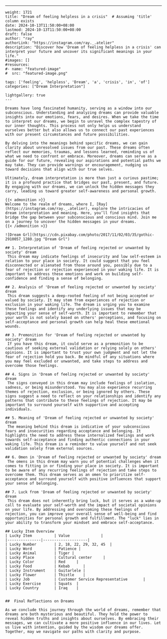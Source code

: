 ---
    weight: 1721
    title: "Dream of feeling helpless in a crisis"  # Assuming 'title' column exists
    date: 2024-10-13T11:50:00+08:00
    lastmod: 2024-10-13T11:50:00+08:00
    draft: false
    author: "ray"
    authorLink: "https://instagram.com/ray._.atelier"
    description: "Discover how 'Dream of feeling helpless in a crisis' can interpret your future and uncover its significant meanings in your life."
    #images: []
    #resources:
    #- name: "featured-image"
    #  src: "featured-image.png"
    
    tags: ['feeling', 'helpless', 'Dream', 'a', 'crisis', 'in', 'of']
    categories: ["Dream Interpretation"]
    
    lightgallery: true
    ---
    
    Dreams have long fascinated humanity, serving as a window into our subconscious. Understanding and analyzing dreams can provide valuable insights into our emotions, fears, and desires. When we take the time to interpret our dreams, we begin to unravel the complex tapestry of our inner thoughts. This process not only helps us understand ourselves better but also allows us to connect our past experiences with our present circumstances and future possibilities.
    
    By delving into the meanings behind specific dreams, we can gain clarity about unresolved issues from our past. These dreams often reflect our memories, traumas, and lessons learned, reminding us of what we need to confront or embrace. Moreover, dreams can serve as a guide for our future, revealing our aspirations and potential paths we may take. They can provide warnings or encouragement, nudging us toward decisions that align with our true selves.
    
    Ultimately, dream interpretation is more than just a curious pastime; it is a profound practice that bridges our past, present, and future. By engaging with our dreams, we can unlock the hidden messages they carry, leading us toward greater self-awareness and personal growth.
    
    {{< admonition >}}
    Welcome to the realm of dreams, where I, [Ray](https://instagram.com/ray._.atelier), explore the intricacies of dream interpretation and meaning. Here, you’ll find insights that bridge the gap between your subconscious and conscious mind. Join me on a journey to uncover the hidden messages in your dreams.
    {{< /admonition >}}
    
    ![Dream Grl](https://cdn.pixabay.com/photo/2017/11/02/03/35/gothic-2910057_1280.jpg "Dream Grl")
    
    ## 1. Interpretation of 'Dream of feeling rejected or unwanted by society' dream
     This dream may indicate feelings of insecurity and low self-esteem in relation to your place in society. It could suggest that you feel disconnected or alienated from those around you, possibly due to a fear of rejection or rejection experienced in your waking life. It is important to address these emotions and work on building self-confidence and finding a sense of belonging.
    
    ## 2. Analysis of 'Dream of feeling rejected or unwanted by society' dream
     This dream suggests a deep-rooted feeling of not being accepted or valued by society. It may stem from experiences of rejection or exclusion in your waking life. The dream is urging you to examine these feelings and identify any underlying issues that may be impacting your sense of self-worth. It is important to remember that your worth is not solely based on others' perceptions, and focusing on self-acceptance and personal growth can help heal these emotional wounds.
    
    ## 3. Premonition for 'Dream of feeling rejected or unwanted by society' dream
     If you have this dream, it could serve as a premonition to be cautious of seeking external validation or relying solely on others' opinions. It is important to trust your own judgment and not let the fear of rejection hold you back. Be mindful of any situations where you may feel excluded or unwanted, and take steps to address and overcome those feelings.
    
    ## 4. Signs in 'Dream of feeling rejected or unwanted by society' dream
     The signs conveyed in this dream may include feelings of isolation, sadness, or being misunderstood. You may also experience recurring themes of rejection, exclusion, or being ignored by others. These signs suggest a need to reflect on your relationships and identify any patterns that contribute to these feelings of rejection. It may be important to surround yourself with supportive and accepting individuals.
    
    ## 5. Meaning of 'Dream of feeling rejected or unwanted by society' dream
     The meaning behind this dream is indicative of your subconscious fears and insecurities regarding acceptance and belonging. It highlights the need to address these internalized feelings and work towards self-acceptance and finding authentic connections in your waking life. This dream is a reminder to value yourself and not seek validation solely from external sources.
    
    ## 6. Omen in 'Dream of feeling rejected or unwanted by society' dream
     The omens in this dream may warn you of potential challenges when it comes to fitting in or finding your place in society. It is important to be aware of any recurring feelings of rejection and take steps to overcome them. This dream serves as an omen to prioritize self-acceptance and surround yourself with positive influences that support your sense of belonging.
    
    ## 7. Luck from 'Dream of feeling rejected or unwanted by society' dream
     This dream does not inherently bring luck, but it serves as a wake-up call to evaluate your self-worth and the impact of societal opinions on your life. By addressing and overcoming these feelings of rejection, you can improve your overall sense of well-being and find opportunities for personal growth and fulfillment. The "luck" lies in your ability to transform your mindset and embrace self-acceptance.
    
    ## Lucky Item Overview
    | Lucky Item          | Value              |
    |---------------|--------------------|
    | Lucky Number        | 2, 18, 22, 29, 32, 45  |
    | Lucky Word          | Patience |
    | Lucky Animal        | Tiger |
    | Lucky Place         | Cultural center     |
    | Lucky Color         | Red     |
    | Lucky Food          | Kebab      |
    | Lucky Instrument    | Guitarlele |
    | Lucky Flower        | Thistle    |
    | Lucky Job           | Customer Service Representative       |
    | Lucky Exercise      | Squats  |
    | Lucky Country       | Iraq    |
    
    
    ##  Final Reflections on Dreams
    
    As we conclude this journey through the world of dreams, remember that dreams are both mysterious and beautiful. They hold the power to reveal hidden truths and insights about ourselves. By embracing their messages, we can cultivate a more positive influence in our lives. Let us live with intention, guided by the wisdom our dreams offer. Together, may we navigate our paths with clarity and purpose.
    